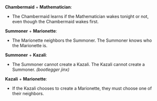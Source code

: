 **Chambermaid** + **Mathematician**:

- The Chambermaid learns if the Mathematician wakes tonight or not, even though the Chambermaid wakes first.

**Summoner** + **Marionette**:

- The Marionette neighbors the Summoner. The Summoner knows who the Marionette is.

**Summoner** + **Kazali**:

- The Summoner cannot create a Kazali. The Kazali cannot create a Summoner. _(bootlegger jinx)_

**Kazali** + **Marionette**:

- If the Kazali chooses to create a Marionette, they must choose one of their neighbors.
